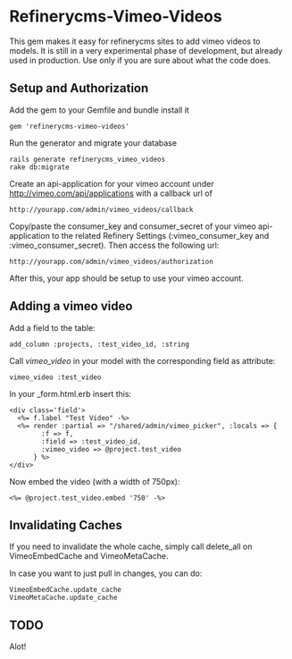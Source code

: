 Refinerycms-Vimeo-Videos
========================

This gem makes it easy for refinerycms sites to add vimeo videos to models. It is still in a very experimental phase of development, but already used in production. Use only if you are sure about what the code does.

Setup and Authorization
-----------------------

Add the gem to your Gemfile and bundle install it

    gem 'refinerycms-vimeo-videos'
    
Run the generator and migrate your database

    rails generate refinerycms_vimeo_videos
    rake db:migrate

Create an api-application for your vimeo account under http://vimeo.com/api/applications with a callback url of

    http://yourapp.com/admin/vimeo_videos/callback

Copy/paste the consumer\_key and consumer\_secret of your vimeo api-application to the related Refinery Settings (:vimeo\_consumer\_key and :vimeo\_consumer\_secret). Then access the following url:

    http://yourapp.com/admin/vimeo_videos/authorization
    
After this, your app should be setup to use your vimeo account.

Adding a vimeo video
--------------------

Add a field to the table:

    add_column :projects, :test_video_id, :string

Call _vimeo\_video_ in your model with the corresponding field as attribute:

    vimeo_video :test_video
    
In your _form.html.erb insert this:

    <div class='field'>
      <%= f.label "Test Video" -%>
      <%= render :partial => "/shared/admin/vimeo_picker", :locals => {
            :f => f,
            :field => :test_video_id,
            :vimeo_video => @project.test_video
          } %>
    </div>
    
Now embed the video (with a width of 750px):

    <%= @project.test_video.embed '750' -%>
    
Invalidating Caches
-------------------

If you need to invalidate the whole cache, simply call delete\_all on VimeoEmbedCache and VimeoMetaCache.

In case you want to just pull in changes, you can do:

    VimeoEmbedCache.update_cache
    VimeoMetaCache.update_cache

TODO
----

Alot!